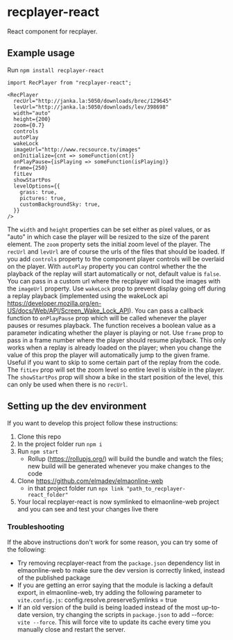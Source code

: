 # recplayer-react

React component for recplayer.

## Example usage

Run
`npm install recplayer-react`

```
import RecPlayer from "recplayer-react";

<RecPlayer
  recUrl="http://janka.la:5050/downloads/brec/129645"
  levUrl="http://janka.la:5050/downloads/lev/398698"
  width="auto"
  height={200}
  zoom={0.7}
  controls
  autoPlay
  wakeLock
  imageUrl="http://www.recsource.tv/images"
  onInitialize={cnt => someFunction(cnt)}
  onPlayPause={isPlaying => someFunction(isPlaying)}
  frame={250}
  fitLev
  showStartPos
  levelOptions={{
    grass: true,
    pictures: true,
    customBackgroundSky: true,
  }}
/>
```

The `width` and `height` properties can be set either as pixel values, or as "auto" in which case the player will be resized to the size of the parent element. The `zoom` property sets the initial zoom level of the player. The `recUrl` and `levUrl` are of course the urls of the files that should be loaded. If you add `controls` property to the component player controls will be overlaid on the player. With `autoPlay` property you can control whether the the playback of the replay will start automatically or not, default value is `false`. You can pass in a custom url where the recplayer will load the images with the `imageUrl` property. Use `wakeLock` prop to prevent display going off during a replay playback (implemented using the wakeLock api https://developer.mozilla.org/en-US/docs/Web/API/Screen_Wake_Lock_API). You can pass a callback function to `onPlayPause` prop which will be called whenever the player pauses or resumes playback. The function receives a boolean value as a parameter indicating whether the player is playing or not. Use `frame` prop to pass in a frame number where the player should resume playback. This only works when a replay is already loaded on the player; when you change the value of this prop the player will automatically jump to the given frame. Useful if you want to skip to some certain part of the replay from the code. The `fitLev` prop will set the zoom level so entire level is visible in the player. The `showStartPos` prop will show a bike in the start position of the level, this can only be used when there is no `recUrl`.

## Setting up the dev environment
If you want to develop this project follow these instructions:
1. Clone this repo
2. In the project folder run `npm i`
3. Run `npm start`
     * Rollup (https://rollupjs.org/) will build the bundle and watch the files; new build will be generated whenever you make changes to the code
4. Clone https://github.com/elmadev/elmaonline-web
     * in that project folder run `npx link "path_to_recplayer-react_folder"`
5. Your local recplayer-react is now symlinked to elmaonline-web project and you can see and test your changes live there

### Troubleshooting
If the above instructions don't work for some reason, you can try some of the following:
* Try removing recplayer-react from the `package.json` dependency list in elmaonline-web to make sure the dev version is correctly linked, instead of the published package
* If you are getting an error saying that the module is lacking a default export, in elmaonline-web, try adding the following parameter to `vite.config.js`: config.resolve.preserveSymlinks = true
* If an old version of the build is being loaded instead of the most up-to-date version, try changing the scripts in `package.json` to add --force: `vite --force`. This will force vite to update its cache every time you manually close and restart the server.
